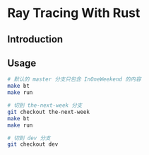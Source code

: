 # Ray Tracing With Rust

## Introduction

## Usage

```sh
# 默认的 master 分支只包含 InOneWeekend 的内容
make bt
make run

# 切到 the-next-week 分支
git checkout the-next-week
make bt
make run

# 切到 dev 分支
git checkout dev
```
